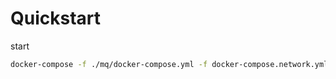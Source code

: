 # Quickstart

start
```bash
docker-compose -f ./mq/docker-compose.yml -f docker-compose.network.yml --profile rabbitmq  up -d
```